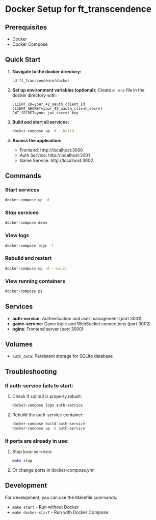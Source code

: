 # Docker Setup for ft_transcendence

## Prerequisites

- Docker
- Docker Compose

## Quick Start

1. **Navigate to the docker directory:**

   ```bash
   cd ft_transcendence/docker
   ```

2. **Set up environment variables (optional):**
   Create a `.env` file in the docker directory with:

   ```
   CLIENT_ID=your_42_oauth_client_id
   CLIENT_SECRET=your_42_oauth_client_secret
   JWT_SECRET=your_jwt_secret_key
   ```

3. **Build and start all services:**

   ```bash
   docker-compose up -d --build
   ```

4. **Access the application:**
   - Frontend: http://localhost:3000
   - Auth Service: http://localhost:3001
   - Game Service: http://localhost:3002

## Commands

### Start services

```bash
docker-compose up -d
```

### Stop services

```bash
docker-compose down
```

### View logs

```bash
docker-compose logs -f
```

### Rebuild and restart

```bash
docker-compose up -d --build
```

### View running containers

```bash
docker-compose ps
```

## Services

- **auth-service**: Authentication and user management (port 3001)
- **game-service**: Game logic and WebSocket connections (port 3002)
- **nginx**: Frontend server (port 3000)

## Volumes

- `auth_data`: Persistent storage for SQLite database

## Troubleshooting

### If auth-service fails to start:

1. Check if sqlite3 is properly rebuilt:

   ```bash
   docker-compose logs auth-service
   ```

2. Rebuild the auth-service container:
   ```bash
   docker-compose build auth-service
   docker-compose up -d auth-service
   ```

### If ports are already in use:

1. Stop local services:

   ```bash
   make stop
   ```

2. Or change ports in docker-compose.yml

## Development

For development, you can use the Makefile commands:

- `make start` - Run without Docker
- `make docker-start` - Run with Docker Compose
